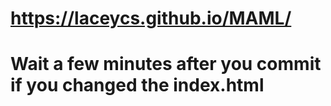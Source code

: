 # https://laceycs.github.io/MAML/
# Wait a few minutes after you commit if you changed the index.html
